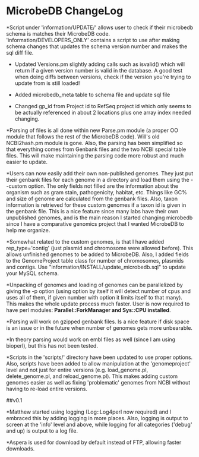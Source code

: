 MicrobeDB ChangeLog
=
*Script under 'information/UPDATE/' allows user to check if their microbedb schema is matches their MicrobeDB code. 'information/DEVELOPERS_ONLY' contains a script to use after making schema changes that updates the schema version number and makes the sql diff file.

* Updated Versions.pm slightly adding calls such as isvalid() which will return if a given version number is valid in the database.  A good test when doing diffs between versions, check if the version you're trying to update from is still loaded!

* Added microbedb_meta table to schema file and update sql file

* Changed gp_id from Project id to RefSeq project id which only seems to be actually referenced in about 2 locations plus one array index needed changing. 

*Parsing of files is all done within new Parse.pm module (a proper OO module that follows the rest of the MicrobeDB code). Will's old NCBI2hash.pm module is gone. Also, the parsing has been simplified so that everything comes from Genbank files and the two NCBI special table files. This will make maintaining the parsing code more robust and much easier to update.

*Users can now easily add their own non-published genomes. They just put their genbank files for each genome in a directory and load them using the --custom option. The only fields not filled are the information about the organism such as gram stain, pathogenicity, habitat, etc. Things like GC% and size of genome are calculated from the genbank files. Also, taxon information is retrieved for these custom genomes if a taxon id is given in the genbank file. This is a nice feature since many labs have their own unpublished genomes, and is the main reason I started changing microbedb since I have a comparative genomics project that I wanted MicrobeDB to help me organize.

*Somewhat related to the custom genomes, is that I have added rep_type='contig' (just plasmid and chromosome were allowed before). This allows unfinished genomes to be added to MicrobeDB. Also, I added fields to the GenomeProject table class for number of chromosomes, plasmids and contigs. Use "information/INSTALL/update_microbedb.sql" to update your MySQL schema.

*Unpacking of genomes and loading of genomes can be parallelized by giving the -p option (using option by itself it will detect number of cpus and uses all of them, if given number with option it limits itself to that many). This makes the whole update process much faster. User is now required to have perl modules: __Parallel::ForkManager and Sys::CPU installed__.

*Parsing will work on gzipped genbank files. Is a nice feature if disk space is an issue or in the future when number of genomes gets more unbearable.

*In theory parsing would work on embl files as well (since I am using bioperl), but this has not been tested.

*Scripts in the 'scripts/' directory have been updated to use proper options. Also, scripts have been added to allow manipulation at the 'genomeproject' level and not just for entire versions (e.g. load_genome.pl, delete_genome.pl, and reload_genome.pl). This makes adding custom genomes easier as well as fixing 'problematic' genomes from NCBI without having to re-load entire versions.

##v0.1

*Matthew started using logging (Log::Log4perl now required) and I embraced this by adding logging in more places. Also, logging is output to screen at the 'info' level and above, while logging for all categories ('debug' and up) is output to a log file.

*Aspera is used for download by default instead of FTP, allowing faster downloads.
